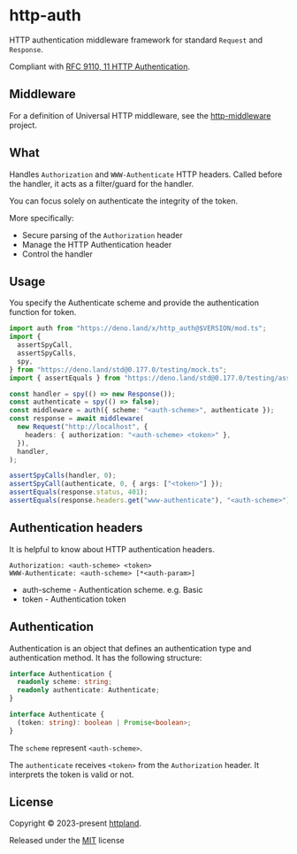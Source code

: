 # http-auth

HTTP authentication middleware framework for standard `Request` and `Response`.

Compliant with
[RFC 9110, 11 HTTP Authentication](https://www.rfc-editor.org/rfc/rfc9110.html#name-http-authentication).

## Middleware

For a definition of Universal HTTP middleware, see the
[http-middleware](https://github.com/httpland/http-middleware) project.

## What

Handles `Authorization` and `WWW-Authenticate` HTTP headers. Called before the
handler, it acts as a filter/guard for the handler.

You can focus solely on authenticate the integrity of the token.

More specifically:

- Secure parsing of the `Authorization` header
- Manage the HTTP Authentication header
- Control the handler

## Usage

You specify the Authenticate scheme and provide the authentication function for
token.

```ts
import auth from "https://deno.land/x/http_auth@$VERSION/mod.ts";
import {
  assertSpyCall,
  assertSpyCalls,
  spy,
} from "https://deno.land/std@0.177.0/testing/mock.ts";
import { assertEquals } from "https://deno.land/std@0.177.0/testing/asserts.ts";

const handler = spy(() => new Response());
const authenticate = spy(() => false);
const middleware = auth({ scheme: "<auth-scheme>", authenticate });
const response = await middleware(
  new Request("http://localhost", {
    headers: { authorization: "<auth-scheme> <token>" },
  }),
  handler,
);

assertSpyCalls(handler, 0);
assertSpyCall(authenticate, 0, { args: ["<token>"] });
assertEquals(response.status, 401);
assertEquals(response.headers.get("www-authenticate"), "<auth-scheme>");
```

## Authentication headers

It is helpful to know about HTTP authentication headers.

```http
Authorization: <auth-scheme> <token>
WWW-Authenticate: <auth-scheme> [*<auth-param>]
```

- auth-scheme - Authentication scheme. e.g. Basic
- token - Authentication token

## Authentication

Authentication is an object that defines an authentication type and
authentication method. It has the following structure:

```ts
interface Authentication {
  readonly scheme: string;
  readonly authenticate: Authenticate;
}

interface Authenticate {
  (token: string): boolean | Promise<boolean>;
}
```

The `scheme` represent `<auth-scheme>`.

The `authenticate` receives `<token>` from the `Authorization` header. It
interprets the token is valid or not.

## License

Copyright © 2023-present [httpland](https://github.com/httpland).

Released under the [MIT](./LICENSE) license

